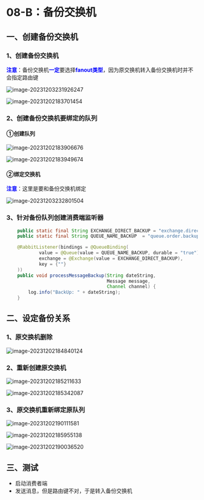 # 08-B：备份交换机

## 一、创建备份交换机

### 1、创建备份交换机

<span style="color:blue;font-weight:bolder;">注意</span>：备份交换机<span style="color:blue;font-weight:bolder;">一定</span>要选择<span style="color:blue;font-weight:bolder;">fanout类型</span>，因为原交换机转入备份交换机时并不会指定路由键

![image-20231203231926247](assets/08/image-20231203231926247.png)



![image-20231202183701454](assets/08/image-20231202183701454.png)



### 2、创建备份交换机要绑定的队列

#### ①创建队列

![image-20231202183906676](assets/08/image-20231202183906676.png)





![image-20231202183949674](assets/08/image-20231202183949674.png)



#### ②绑定交换机

<span style="color:blue;font-weight:bolder;">注意</span>：这里是要和备份交换机绑定

![image-20231203232801504](assets/08/image-20231203232801504.png)



### 3、针对备份队列创建消费端监听器

```java
    public static final String EXCHANGE_DIRECT_BACKUP = "exchange.direct.order.backup";
    public static final String QUEUE_NAME_BACKUP  = "queue.order.backup";

    @RabbitListener(bindings = @QueueBinding(
            value = @Queue(value = QUEUE_NAME_BACKUP, durable = "true"),
            exchange = @Exchange(value = EXCHANGE_DIRECT_BACKUP),
            key = {""}
    ))
    public void processMessageBackup(String dateString,
                                     Message message,
                                     Channel channel) {
        log.info("BackUp: " + dateString);
    }
```



## 二、设定备份关系

### 1、原交换机删除



![image-20231202184840124](assets/08/image-20231202184840124.png)



### 2、重新创建原交换机

![image-20231202185211633](assets/08/image-20231202185211633.png)



![image-20231202185342087](assets/08/image-20231202185342087.png)



### 3、原交换机重新绑定原队列

![image-20231202190111581](assets/08/image-20231202190111581.png)



![image-20231202185955138](assets/08/image-20231202185955138.png)



![image-20231202190036520](assets/08/image-20231202190036520.png)



## 三、测试

- 启动消费者端
- 发送消息，但是路由键不对，于是转入备份交换机

